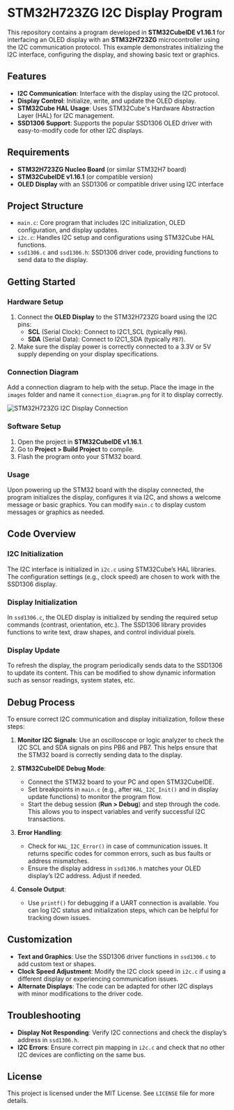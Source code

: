 # STM32H723ZG I2C Display Program

This repository contains a program developed in **STM32CubeIDE v1.16.1** for interfacing an OLED display with an **STM32H723ZG** microcontroller using the I2C communication protocol. This example demonstrates initializing the I2C interface, configuring the display, and showing basic text or graphics.

## Features

- **I2C Communication**: Interface with the display using the I2C protocol.
- **Display Control**: Initialize, write, and update the OLED display.
- **STM32Cube HAL Usage**: Uses STM32Cube's Hardware Abstraction Layer (HAL) for I2C management.
- **SSD1306 Support**: Supports the popular SSD1306 OLED driver with easy-to-modify code for other I2C displays.

## Requirements

- **STM32H723ZG Nucleo Board** (or similar STM32H7 board)
- **STM32CubeIDE v1.16.1** (or compatible version)
- **OLED Display** with an SSD1306 or compatible driver using I2C interface

## Project Structure

- `main.c`: Core program that includes I2C initialization, OLED configuration, and display updates.
- `i2c.c`: Handles I2C setup and configurations using STM32Cube HAL functions.
- `ssd1306.c` and `ssd1306.h`: SSD1306 driver code, providing functions to send data to the display.

## Getting Started

### Hardware Setup

1. Connect the **OLED Display** to the STM32H723ZG board using the I2C pins:
   - **SCL** (Serial Clock): Connect to I2C1_SCL (typically `PB6`).
   - **SDA** (Serial Data): Connect to I2C1_SDA (typically `PB7`).
2. Make sure the display power is correctly connected to a 3.3V or 5V supply depending on your display specifications.

### Connection Diagram

Add a connection diagram to help with the setup. Place the image in the `images` folder and name it `connection_diagram.png` for it to display correctly.

![STM32H723ZG I2C Display Connection](images/connection_diagram.png)

### Software Setup

1. Open the project in **STM32CubeIDE v1.16.1**.
2. Go to **Project > Build Project** to compile.
3. Flash the program onto your STM32 board.

### Usage

Upon powering up the STM32 board with the display connected, the program initializes the display, configures it via I2C, and shows a welcome message or basic graphics. You can modify `main.c` to display custom messages or graphics as needed.

## Code Overview

### I2C Initialization

The I2C interface is initialized in `i2c.c` using STM32Cube’s HAL libraries. The configuration settings (e.g., clock speed) are chosen to work with the SSD1306 display.

### Display Initialization

In `ssd1306.c`, the OLED display is initialized by sending the required setup commands (contrast, orientation, etc.). The SSD1306 library provides functions to write text, draw shapes, and control individual pixels.

### Display Update

To refresh the display, the program periodically sends data to the SSD1306 to update its content. This can be modified to show dynamic information such as sensor readings, system states, etc.

## Debug Process

To ensure correct I2C communication and display initialization, follow these steps:

1. **Monitor I2C Signals**: Use an oscilloscope or logic analyzer to check the I2C SCL and SDA signals on pins PB6 and PB7. This helps ensure that the STM32 board is correctly sending data to the display.
   
2. **STM32CubeIDE Debug Mode**:
   - Connect the STM32 board to your PC and open STM32CubeIDE.
   - Set breakpoints in `main.c` (e.g., after `HAL_I2C_Init()` and in display update functions) to monitor the program flow.
   - Start the debug session (**Run > Debug**) and step through the code. This allows you to inspect variables and verify successful I2C transactions.

3. **Error Handling**:
   - Check for `HAL_I2C_Error()` in case of communication issues. It returns specific codes for common errors, such as bus faults or address mismatches.
   - Ensure the display address in `ssd1306.h` matches your OLED display’s I2C address. Adjust if needed.

4. **Console Output**:
   - Use `printf()` for debugging if a UART connection is available. You can log I2C status and initialization steps, which can be helpful for tracking down issues.

## Customization

- **Text and Graphics**: Use the SSD1306 driver functions in `ssd1306.c` to add custom text or shapes.
- **Clock Speed Adjustment**: Modify the I2C clock speed in `i2c.c` if using a different display or experiencing communication issues.
- **Alternate Displays**: The code can be adapted for other I2C displays with minor modifications to the driver code.

## Troubleshooting

- **Display Not Responding**: Verify I2C connections and check the display’s address in `ssd1306.h`.
- **I2C Errors**: Ensure correct pin mapping in `i2c.c` and check that no other I2C devices are conflicting on the same bus.

## License

This project is licensed under the MIT License. See `LICENSE` file for more details.
